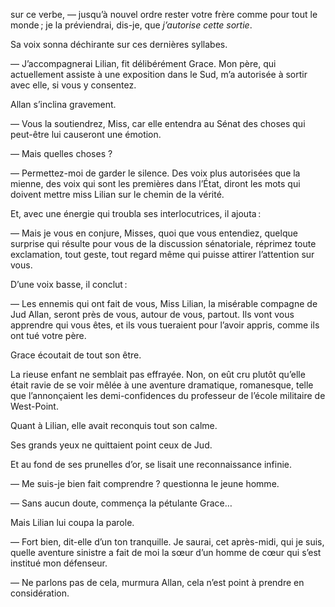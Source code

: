 sur ce verbe, — jusqu’à nouvel ordre rester votre frère comme pour tout le monde ; je la préviendrai, dis-je, que _j’autorise cette sortie_.

Sa voix sonna déchirante sur ces dernières syllabes.

— J’accompagnerai Lilian, fit délibérément Grace. Mon père, qui actuellement assiste à une exposition dans le Sud, m’a autorisée à sortir avec elle,
si vous y consentez.

Allan s’inclina gravement.

— Vous la soutiendrez, Miss, car elle entendra au Sénat des choses qui
peut-être lui causeront une émotion.

— Mais quelles choses ?

— Permettez-moi de garder le silence. Des voix plus autorisées que la
mienne, des voix qui sont les premières dans l’État, diront les mots qui
doivent mettre miss Lilian sur le chemin de la vérité.

Et, avec une énergie qui troubla ses interlocutrices, il ajouta :

— Mais je vous en conjure, Misses, quoi que vous entendiez, quelque surprise qui résulte pour vous de la discussion sénatoriale, réprimez toute exclamation, tout geste, tout regard même qui puisse attirer l’attention sur vous.

D’une voix basse, il conclut :

— Les ennemis qui ont fait de vous, Miss Lilian, la misérable compagne de Jud Allan, seront près de vous, autour de vous, partout. Ils vont vous
apprendre qui vous êtes, et ils vous tueraient pour l’avoir appris, comme ils
ont tué votre père.

Grace écoutait de tout son être.

La rieuse enfant ne semblait pas effrayée. Non, on eût cru plutôt qu’elle
était ravie de se voir mêlée à une aventure dramatique, romanesque, telle
que l’annonçaient les demi-confidences du professeur de l’école militaire de
West-Point.

Quant à Lilian, elle avait reconquis tout son calme.

Ses grands yeux ne quittaient point ceux de Jud.

Et au fond de ses prunelles d’or, se lisait une reconnaissance infinie.

— Me suis-je bien fait comprendre ? questionna le jeune homme.

— Sans aucun doute, commença la pétulante Grace…

Mais Lilian lui coupa la parole.

— Fort bien, dit-elle d’un ton tranquille. Je saurai, cet après-midi, qui je
suis, quelle aventure sinistre a fait de moi la sœur d’un homme de cœur qui s’est institué mon défenseur.

— Ne parlons pas de cela, murmura Allan, cela n’est point à prendre en
considération.
